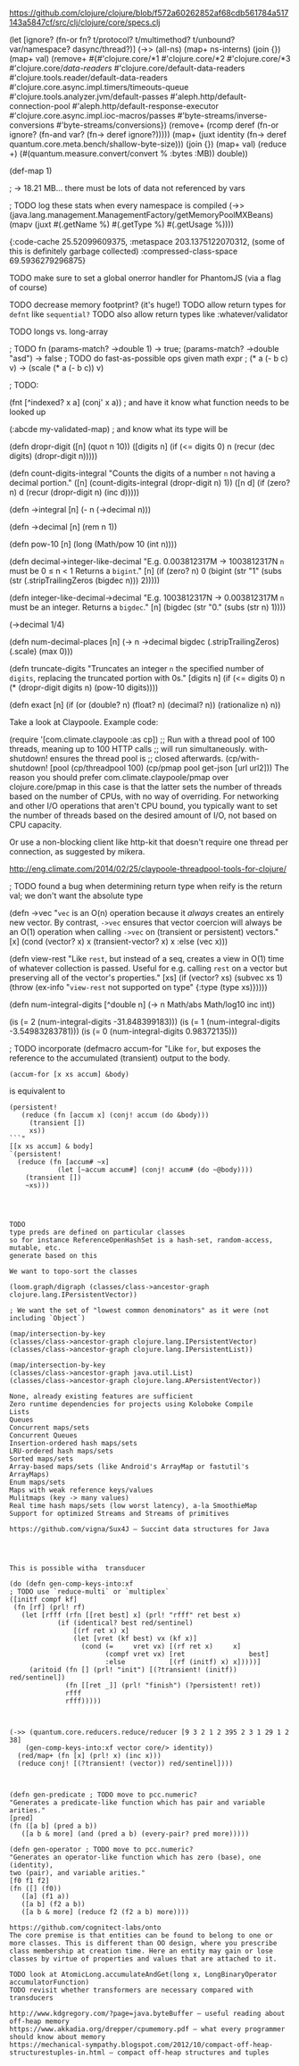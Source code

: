 https://github.com/clojure/clojure/blob/f572a60262852af68cdb561784a517143a5847cf/src/clj/clojure/core/specs.clj




(let [ignore? (fn-or fn? t/protocol? t/multimethod? t/unbound? var/namespace? dasync/thread?)]
  (->> (all-ns)
       (map+    ns-interns)
       (join    {})
       (map+    val)
       (remove+ #{#'clojure.core/*1
                  #'clojure.core/*2
                  #'clojure.core/*3
                  #'clojure.core/*data-readers*
                  #'clojure.core/default-data-readers
                  #'clojure.tools.reader/default-data-readers
                  #'clojure.core.async.impl.timers/timeouts-queue
                  #'clojure.tools.analyzer.jvm/default-passes
                  #'aleph.http/default-connection-pool
                  #'aleph.http/default-response-executor
                  #'clojure.core.async.impl.ioc-macros/passes
                  #'byte-streams/inverse-conversions
                  #'byte-streams/conversions})
       (remove+ (rcomp deref (fn-or ignore? (fn-and var? (fn-> deref ignore?)))))
       (map+    (juxt identity (fn-> deref quantum.core.meta.bench/shallow-byte-size)))
       (join    {})
       (map+    val)
       (reduce  +)
       (#(quantum.measure.convert/convert % :bytes :MB))
       double))

(def-map 1)

; -> 18.21 MB... there must be lots of data not referenced by vars

; TODO log these stats when every namespace is compiled
(->> (java.lang.management.ManagementFactory/getMemoryPoolMXBeans)
     (mapv (juxt #(.getName %) #(.getType %) #(.getUsage %))))

 {:code-cache 25.52099609375,
 :metaspace 203.1375122070312, (some of this is definitely garbage collected)
 :compressed-class-space 69.5936279296875}


TODO make sure to set a global onerror handler for PhantomJS (via a flag of course)

TODO decrease memory footprint? (it's huge!)
TODO allow return types for `defnt` like `sequential?`
TODO also allow return types like :whatever/validator

TODO longs vs. long-array

; TODO fn (params-match? ->double 1) -> true; (params-match? ->double "asd") -> false
; TODO do fast-as-possible ops given math expr
; (* a (- b c) v) -> (scale (* a (- b c)) v)

; TODO:

(fnt [^indexed? x a]
  (conj' x a)) ; and have it know what function needs to be looked up

(:abcde my-validated-map) ; and know what its type will be




(defn dropr-digit
  ([n] (quot n 10))
  ([digits n]
    (if (<= digits 0)
        n
        (recur (dec digits) (dropr-digit n)))))

(defn count-digits-integral
  "Counts the digits of a number `n` not having a decimal portion."
  ([n] (count-digits-integral (dropr-digit n) 1))
  ([n d] (if (zero? n)
             d
             (recur (dropr-digit n) (inc d)))))

(defn ->integral [n] (- n (->decimal n)))

(defn ->decimal [n] (rem n 1))

(defn pow-10 [n] (long (Math/pow 10 (int n))))

(defn decimal->integer-like-decimal
  "E.g. 0.003812317M -> 1003812317N
   `n` must be 0 ≤ n < 1
   Returns a `bigint`."
  [n]
  (if (zero? n)
      0
      (bigint (str "1" (subs (str (.stripTrailingZeros (bigdec n))) 2)))))

(defn integer-like-decimal->decimal
  "E.g. 1003812317N -> 0.003812317M
   `n` must be an integer.
   Returns a `bigdec`."
  [n]
  (bigdec (str "0." (subs (str n) 1))))

(->decimal 1/4)


(defn num-decimal-places [n]
  (-> n ->decimal bigdec (.stripTrailingZeros) (.scale) (max 0)))

(defn truncate-digits
  "Truncates an integer `n` the specified number of `digits`, replacing
   the truncated portion with 0s."
  [digits n]
  (if (<= digits 0)
      n
      (* (dropr-digit digits n)
         (pow-10 digits))))

(defn exact [n]
  (if (or (double?  n)
          (float?   n)
          (decimal? n))
      (rationalize n)
      n))



Take a look at Claypoole. Example code:

(require '[com.climate.claypoole :as cp])
;; Run with a thread pool of 100 threads, meaning up to 100 HTTP calls
;; will run simultaneously. with-shutdown! ensures the thread pool is
;; closed afterwards.
(cp/with-shutdown! [pool (cp/threadpool 100)
  (cp/pmap pool get-json [url url2]))
The reason you should prefer com.climate.claypoole/pmap over clojure.core/pmap in this case is that the latter sets the number of threads based on the number of CPUs, with no way of overriding. For networking and other I/O operations that aren't CPU bound, you typically want to set the number of threads based on the desired amount of I/O, not based on CPU capacity.

Or use a non-blocking client like http-kit that doesn't require one thread per connection, as suggested by mikera.

http://eng.climate.com/2014/02/25/claypoole-threadpool-tools-for-clojure/

; TODO found a bug when determining return type when reify is the return val; we don't want the absolute type



(defn ->vec
  "`vec` is an O(n) operation because it *always* creates an entirely new vector.
   By contrast, `->vec` ensures that vector coercion will always be an O(1) operation
   when calling `->vec` on (transient or persistent) vectors."
  [x]
  (cond (vector? x)           x
        (transient-vector? x) x
        :else                 (vec x)))

(defn view-rest
  "Like `rest`, but instead of a seq, creates a view in O(1) time of whatever
   collection is passed. Useful for e.g. calling `rest` on a vector but preserving
   all of the vector's properties."
  [xs]
  (if (vector? xs)
      (subvec xs 1)
      (throw (ex-info "`view-rest` not supported on type" {:type (type xs)}))))


(defn num-integral-digits [^double n]
  (-> n Math/abs Math/log10 inc int))

(is (= 2 (num-integral-digits -31.848399183)))
(is (= 1 (num-integral-digits -3.54983283781)))
(is (= 0 (num-integral-digits 0.98372135)))


; TODO incorporate
(defmacro accum-for
  "Like `for`, but exposes the reference to the accumulated (transient)
   output to the body.

   ```
   (accum-for [x xs accum] &body)
   ```
   is equivalent to
   ```
   (persistent!
      (reduce (fn [accum x] (conj! accum (do &body)))
        (transient [])
        xs))
   ```"
  [[x xs accum] & body]
  `(persistent!
     (reduce (fn [accum# ~x]
               (let [~accum accum#] (conj! accum# (do ~@body))))
       (transient [])
       ~xs)))




TODO
type preds are defined on particular classes
so for instance ReferenceOpenHashSet is a hash-set, random-access, mutable, etc.
generate based on this

We want to topo-sort the classes

(loom.graph/digraph (classes/class->ancestor-graph clojure.lang.IPersistentVector))

; We want the set of "lowest common denominators" as it were (not including `Object`)

(map/intersection-by-key
  (classes/class->ancestor-graph clojure.lang.IPersistentVector)
  (classes/class->ancestor-graph clojure.lang.IPersistentList))

(map/intersection-by-key
  (classes/class->ancestor-graph java.util.List)
  (classes/class->ancestor-graph clojure.lang.APersistentVector))

None, already existing features are sufficient
Zero runtime dependencies for projects using Koloboke Compile
Lists
Queues
Concurrent maps/sets
Concurrent Queues
Insertion-ordered hash maps/sets
LRU-ordered hash maps/sets
Sorted maps/sets
Array-based maps/sets (like Android's ArrayMap or fastutil's ArrayMaps)
Enum maps/sets
Maps with weak reference keys/values
Mulitmaps (key -> many values)
Real time hash maps/sets (low worst latency), a-la SmoothieMap
Support for optimized Streams and Streams of primitives

https://github.com/vigna/Sux4J — Succint data structures for Java




This is possible witha  transducer

(do (defn gen-comp-keys-into:xf
  ; TODO use `reduce-multi` or `multiplex`
  ([initf compf kf]
    (fn [rf] (prl! rf)
      (let [rfff (rfn [[ret best] x] (prl! "rfff" ret best x)
               (if (identical? best red/sentinel)
                   [(rf ret x) x]
                   (let [vret (kf best) vx (kf x)]
                     (cond (=     vret vx) [(rf ret x)     x]
                           (compf vret vx) [ret                best]
                           :else           [(rf (initf) x) x]))))]
        (aritoid (fn [] (prl! "init") [(?transient! (initf)) red/sentinel])
                 (fn [[ret _]] (prl! "finish") (?persistent! ret))
                 rfff
                 rfff)))))



(->> (quantum.core.reducers.reduce/reducer [9 3 2 1 2 395 2 3 1 29 1 2 38]
       (gen-comp-keys-into:xf vector core/> identity))
     (red/map+ (fn [x] (prl! x) (inc x)))
     (reduce conj! [(?transient! (vector)) red/sentinel])))



(defn gen-predicate ; TODO move to pcc.numeric?
  "Generates a predicate-like function which has pair and variable arities."
  [pred]
  (fn ([a b] (pred a b))
      ([a b & more] (and (pred a b) (every-pair? pred more)))))

(defn gen-operator ; TODO move to pcc.numeric?
  "Generates an operator-like function which has zero (base), one (identity),
   two (pair), and variable arities."
  [f0 f1 f2]
  (fn ([] (f0))
      ([a] (f1 a))
      ([a b] (f2 a b))
      ([a b & more] (reduce f2 (f2 a b) more))))

https://github.com/cognitect-labs/onto
The core premise is that entities can be found to belong to one or more classes. This is different than OO design, where you prescribe class membership at creation time. Here an entity may gain or lose classes by virtue of properties and values that are attached to it.

TODO look at AtomicLong.accumulateAndGet(long x, LongBinaryOperator accumulatorFunction)
TODO revisit whether transformers are necessary compared with transducers

http://www.kdgregory.com/?page=java.byteBuffer — useful reading about off-heap memory
https://www.akkadia.org/drepper/cpumemory.pdf — what every programmer should know about memory
https://mechanical-sympathy.blogspot.com/2012/10/compact-off-heap-structurestuples-in.html — compact off-heap structures and tuples
